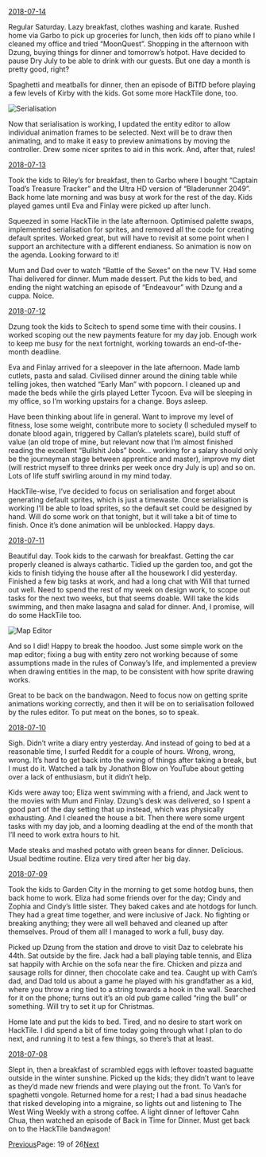 [2018-07-14](/2018/07/14)

Regular Saturday. Lazy breakfast, clothes washing and karate. Rushed home via Garbo to pick up groceries for lunch, then kids off to piano while I cleaned my office and tried “MoonQuest”. Shopping in the afternoon with Dzung, buying things for dinner and tomorrow’s hotpot. Have decided to pause Dry July to be able to drink with our guests. But one day a month is pretty good, right?

Spaghetti and meatballs for dinner, then an episode of BiTfD before playing a few levels of Kirby with the kids. Got some more HackTile done, too.

![Serialisation](/assets/serialisation.png)

Now that serialisation is working, I updated the entity editor to allow individual animation frames to be selected. Next will be to draw then animating, and to make it easy to preview animations by moving the controller. Drew some nicer sprites to aid in this work. And, after that, rules!

[2018-07-13](/2018/07/13)

Took the kids to Riley’s for breakfast, then to Garbo where I bought “Captain Toad’s Treasure Tracker” and the Ultra HD version of “Bladerunner 2049”. Back home late morning and was busy at work for the rest of the day. Kids played games until Eva and Finlay were picked up after lunch.

Squeezed in some HackTile in the late afternoon. Optimised palette swaps, implemented serialisation for sprites, and removed all the code for creating default sprites. Worked great, but will have to revisit at some point when I support an architecture with a different endianess. So animation is now on the agenda. Looking forward to it!

Mum and Dad over to watch “Battle of the Sexes” on the new TV. Had some Thai delivered for dinner. Mum made dessert. Put the kids to bed, and ending the night watching an episode of “Endeavour” with Dzung and a cuppa. Noice.

[2018-07-12](/2018/07/12)

Dzung took the kids to Scitech to spend some time with their cousins. I worked scoping out the new payments feature for my day job. Enough work to keep me busy for the next fortnight, working towards an end-of-the-month deadline.

Eva and Finlay arrived for a sleepover in the late afternoon. Made lamb cutlets, pasta and salad. Civilised dinner around the dining table while telling jokes, then watched “Early Man” with popcorn. I cleaned up and made the beds while the girls played Letter Tycoon. Eva will be sleeping in my office, so I’m working upstairs for a change. Boys asleep.

Have been thinking about life in general. Want to improve my level of fitness, lose some weight, contribute more to society (I scheduled myself to donate blood again, triggered by Callan’s platelets scare), build stuff of value (an old trope of mine, but relevant now that I’m almost finished reading the excellent “Bullshit Jobs” book… working for a salary should only be the journeyman stage between apprentice and master), improve my diet (will restrict myself to three drinks per week once dry July is up) and so on. Lots of life stuff swirling around in my mind today.

HackTile-wise, I’ve decided to focus on serialisation and forget about generating default sprites, which is just a timewaste. Once serialisation is working I’ll be able to load sprites, so the default set could be designed by hand. Will do some work on that tonight, but it will take a bit of time to finish. Once it’s done animation will be unblocked. Happy days.

[2018-07-11](/2018/07/11)

Beautiful day. Took kids to the carwash for breakfast. Getting the car properly cleaned is always cathartic. Tidied up the garden too, and got the kids to finish tidying the house after all the housework I did yesterday. Finished a few big tasks at work, and had a long chat with Will that turned out well. Need to spend the rest of my week on design work, to scope out tasks for the next two weeks, but that seems doable. Will take the kids swimming, and then make lasagna and salad for dinner. And, I promise, will do some HackTile too.

![Map Editor](/assets/map_editor.png)

And so I did! Happy to break the hoodoo. Just some simple work on the map editor; fixing a bug with entity zero not working because of some assumptions made in the rules of Conway’s life, and implemented a preview when drawing entities in the map, to be consistent with how sprite drawing works.

Great to be back on the bandwagon. Need to focus now on getting sprite animations working correctly, and then it will be on to serialisation followed by the rules editor. To put meat on the bones, so to speak.

[2018-07-10](/2018/07/10)

Sigh. Didn’t write a diary entry yesterday. And instead of going to bed at a reasonable time, I surfed Reddit for a couple of hours. Wrong, wrong, wrong. It’s hard to get back into the swing of things after taking a break, but I must do it. Watched a talk by Jonathon Blow on YouTube about getting over a lack of enthusiasm, but it didn’t help.

Kids were away too; Eliza went swimming with a friend, and Jack went to the movies with Mum and Finlay. Dzung’s desk was delivered, so I spent a good part of the day setting that up instead, which was physically exhausting. And I cleaned the house a bit. Then there were some urgent tasks with my day job, and a looming deadling at the end of the month that I’ll need to work extra hours to hit.

Made steaks and mashed potato with green beans for dinner. Delicious. Usual bedtime routine. Eliza very tired after her big day.

[2018-07-09](/2018/07/09)

Took the kids to Garden City in the morning to get some hotdog buns, then back home to work. Eliza had some friends over for the day; Cindy and Zophia and Cindy’s little sister. They baked cakes and ate hotdogs for lunch. They had a great time together, and were inclusive of Jack. No fighting or breaking anything; they were all well behaved and cleaned up after themselves. Proud of them all! I managed to work a full, busy day.

Picked up Dzung from the station and drove to visit Daz to celebrate his 44th. Sat outside by the fire. Jack had a ball playing table tennis, and Eliza sat happily with Archie on the sofa near the fire. Chicken and pizza and sausage rolls for dinner, then chocolate cake and tea. Caught up with Cam’s dad, and Dad told us about a game he played with his grandfather as a kid, where you throw a ring tied to a string towards a hook in the wall. Searched for it on the phone; turns out it’s an old pub game called “ring the bull” or something. Will try to set it up for Christmas.

Home late and put the kids to bed. Tired, and no desire to start work on HackTile. I did spend a bit of time today going through what I plan to do next, and running it to test a few things, so there’s that at least.

[2018-07-08](/2018/07/08)

Slept in, then a breakfast of scrambled eggs with leftover toasted baguatte outside in the winter sunshine. Picked up the kids; they didn’t want to leave as they’d made new friends and were playing out the front. To Van’s for spaghetti vongole. Returned home for a rest; I had a bad sinus headache that risked developing into a migraine, so lights out and listening to The West Wing Weekly with a strong coffee. A light dinner of leftover Cahn Chua, then watched an episode of Back in Time for Dinner. Must get back on to the HackTile bandwagon!

[Previous](/page18)Page: 19 of 26[Next](/page20)